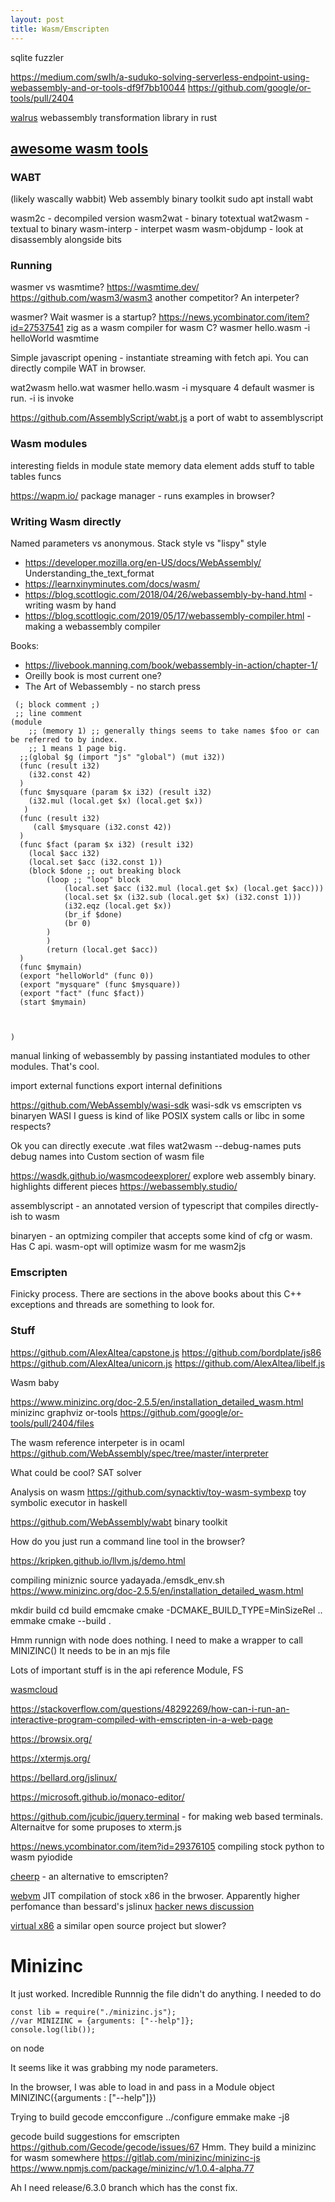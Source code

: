 ```yaml
---
layout: post
title: Wasm/Emscripten
---
```


sqlite fuzzler


<https://medium.com/swlh/a-suduko-solving-serverless-endpoint-using-webassembly-and-or-tools-df9f7bb10044>
https://github.com/google/or-tools/pull/2404

[walrus](https://docs.rs/walrus/latest/walrus/) webassembly transformation library in rust

[awesome wasm tools](https://github.com/vshymanskyy/awesome-wasm-tools)
- 
### WABT
(likely wascally wabbit) Web assembly binary toolkit
sudo apt install wabt 

wasm2c - decompiled version
wasm2wat - binary totextual
wat2wasm - textual to binary
wasm-interp - interpet wasm
wasm-objdump - look at disassembly alongside bits


### Running 
wasmer vs wasmtime? <https://wasmtime.dev/>
<https://github.com/wasm3/wasm3> another competitor? An interpeter?

wasmer?
Wait wasmer is a startup?
<https://news.ycombinator.com/item?id=27537541> zig as a wasm compiler for wasm C?
wasmer hello.wasm -i helloWorld
wasmtime

Simple javascript opening - instantiate streaming with fetch api.
You can directly compile WAT in browser.

wat2wasm hello.wat
 wasmer  hello.wasm -i mysquare 4
default wasmer is run. -i is invoke

<https://github.com/AssemblyScript/wabt.js> a port of wabt to assemblyscript

### Wasm modules
 interesting fields in module
 state
 memory
 data
 element adds stuff to table
 tables
 funcs








<https://wapm.io/> package manager - runs examples in browser?

### Writing Wasm directly
Named parameters vs anonymous.
Stack style vs "lispy" style

- <https://developer.mozilla.org/en-US/docs/WebAssembly/> Understanding_the_text_format
- <https://learnxinyminutes.com/docs/wasm/>
- <https://blog.scottlogic.com/2018/04/26/webassembly-by-hand.html> - writing wasm by hand
- <https://blog.scottlogic.com/2019/05/17/webassembly-compiler.html> - making a webassembly compiler

Books:
- <https://livebook.manning.com/book/webassembly-in-action/chapter-1/>
- Oreilly book is most current one?
- The Art of Webassembly - no starch press


```wat
 (; block comment ;)
 ;; line comment
(module
    ;; (memory 1) ;; generally things seems to take names $foo or can be referred to by index.
    ;; 1 means 1 page big. 
  ;;(global $g (import "js" "global") (mut i32))
  (func (result i32)
    (i32.const 42)
  )
  (func $mysquare (param $x i32) (result i32) 
    (i32.mul (local.get $x) (local.get $x))
   )
  (func (result i32)
     (call $mysquare (i32.const 42))
  )
  (func $fact (param $x i32) (result i32)
    (local $acc i32)
    (local.set $acc (i32.const 1))
    (block $done ;; out breaking block
        (loop ;; "loop" block
            (local.set $acc (i32.mul (local.get $x) (local.get $acc)))
            (local.set $x (i32.sub (local.get $x) (i32.const 1)))
            (i32.eqz (local.get $x))
            (br_if $done)
            (br 0)
        )
        )
        (return (local.get $acc))
  )
  (func $mymain)
  (export "helloWorld" (func 0))
  (export "mysquare" (func $mysquare))
  (export "fact" (func $fact))
  (start $mymain)


  
)
```

manual linking of webassembly by passing instantiated modules to other modules. That's cool.

import external functions
export internal definitions

<https://github.com/WebAssembly/wasi-sdk>
wasi-sdk vs emscripten vs binaryen
WASI I guess is kind of like POSIX system calls or libc in some respects?


Ok you can directly execute .wat files
wat2wasm --debug-names puts debug names into Custom section of wasm file

<https://wasdk.github.io/wasmcodeexplorer/> explore web assembly binary. highlights different pieces
<https://webassembly.studio/>


assemblyscript - an annotated version of typescript that compiles directly-ish to wasm


binaryen - an optmizing compiler that accepts some kind of cfg or wasm. Has C api.
wasm-opt will optimize wasm for me
wasm2js

### Emscripten

Finicky process.
There are sections in the above books about this
C++ exceptions and threads are something to look for.


### Stuff

<https://github.com/AlexAltea/capstone.js>
<https://github.com/bordplate/js86>
<https://github.com/AlexAltea/unicorn.js>
<https://github.com/AlexAltea/libelf.js>

Wasm baby

https://www.minizinc.org/doc-2.5.5/en/installation_detailed_wasm.html minizinc
graphviz
or-tools https://github.com/google/or-tools/pull/2404/files


The wasm reference interpeter is in ocaml
https://github.com/WebAssembly/spec/tree/master/interpreter


What could be cool?
SAT solver


Analysis on wasm 
https://github.com/synacktiv/toy-wasm-symbexp toy symbolic executor in haskell

https://github.com/WebAssembly/wabt binary toolkit


How do you just run a command line tool in the browser?

https://kripken.github.io/llvm.js/demo.html


compiling miniznic 
source yadayada./emsdk_env.sh
https://www.minizinc.org/doc-2.5.5/en/installation_detailed_wasm.html

mkdir build
cd build
emcmake cmake -DCMAKE_BUILD_TYPE=MinSizeRel ..
emmake cmake --build .

Hmm runnign with node does nothing.
I need to make a wrapper to call MINIZINC()
It needs to be in an mjs file

Lots of important stuff is in the api reference
Module, FS

[wasmcloud](https://wasmcloud.com/)

https://stackoverflow.com/questions/48292269/how-can-i-run-an-interactive-program-compiled-with-emscripten-in-a-web-page

https://browsix.org/

https://xtermjs.org/

https://bellard.org/jslinux/

https://microsoft.github.io/monaco-editor/

<https://github.com/jcubic/jquery.terminal> - for making web based terminals. Alternaitve for some pruposes to xterm.js


<https://news.ycombinator.com/item?id=29376105> compiling stock python to wasm
pyiodide


[cheerp](https://leaningtech.com/cheerp/) - an alternative to emscripten?

[webvm](https://medium.com/leaningtech/webvm-client-side-x86-virtual-machines-in-the-browser-40a60170b361) JIT compilation of stock x86 in the brwoser. Apparently higher perfomance than bessard's jslinux [hacker news discussion](https://news.ycombinator.com/item?id=30167403)

[virtual x86](https://copy.sh/v86/) a similar open source project but slower?


# Minizinc
It just worked. Incredible
Runnnig the file didn't do anything.
I needed to do 
```
const lib = require("./minizinc.js");
//var MINIZINC = {arguments: ["--help"]};
console.log(lib());
```
on node

It seems like it was grabbing my node parameters.

In the browser, I was able to load in and pass in a Module object 
MINIZINC({arguments : ["--help"]})

Trying to build gecode
emcconfigure ../configure
emmake make -j8

gecode build suggestions for emscripten
https://github.com/Gecode/gecode/issues/67
Hmm. They build a minizinc for wasm somewhere
https://gitlab.com/minizinc/minizinc-js
https://www.npmjs.com/package/minizinc/v/1.0.4-alpha.77

Ah I need release/6.3.0 branch which has the const fix.